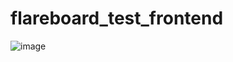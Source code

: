 # flareboard_test_frontend
 
![image](https://user-images.githubusercontent.com/31167599/209450779-f394cc83-2172-4a90-a03f-1d44356b90ed.png)
